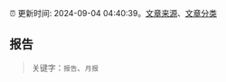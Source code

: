 :alarm_clock: 更新时间: 2024-09-04 04:40:39。[文章来源](/README.md)、[文章分类](/TAGS.md)

## 报告


> 关键字：`报告`、`月报`



